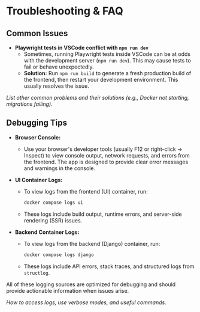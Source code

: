 # Troubleshooting & FAQ

## Common Issues

- **Playwright tests in VSCode conflict with `npm run dev`**
  - Sometimes, running Playwright tests inside VSCode can be at odds with the development server (`npm run dev`). This may cause tests to fail or behave unexpectedly.
  - **Solution:** Run `npm run build` to generate a fresh production build of the frontend, then restart your development environment. This usually resolves the issue.

*List other common problems and their solutions (e.g., Docker not starting, migrations failing).* 

## Debugging Tips

- **Browser Console:**
  - Use your browser's developer tools (usually F12 or right-click → Inspect) to view console output, network requests, and errors from the frontend. The app is designed to provide clear error messages and warnings in the console.

- **UI Container Logs:**
  - To view logs from the frontend (UI) container, run:
    ```sh
    docker compose logs ui
    ```
  - These logs include build output, runtime errors, and server-side rendering (SSR) issues.

- **Backend Container Logs:**
  - To view logs from the backend (Django) container, run:
    ```sh
    docker compose logs django
    ```
  - These logs include API errors, stack traces, and structured logs from `structlog`.

All of these logging sources are optimized for debugging and should provide actionable information when issues arise.

*How to access logs, use verbose modes, and useful commands.* 